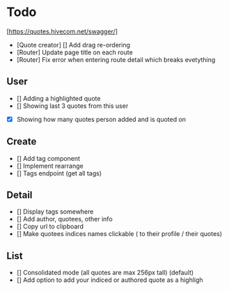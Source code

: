 # Todo

[https://quotes.hivecom.net/swagger/]

- [Quote creator] [] Add drag re-ordering
- [Router] Update page title on each route
- [Router] Fix error when entering route detail which breaks evetything

## User

- [] Adding a highlighted quote
- [] Showing last 3 quotes from this user
- [x] Showing how many quotes person added and is quoted on

## Create

- [] Add tag component
- [] Implement rearrange
- [] Tags endpoint (get all tags)

## Detail

- [] Display tags somewhere
- [] Add author, quotees, other info
- [] Copy url to clipboard
- [] Make quotees indices names clickable ( to their profile / their quotes)

## List

- [] Consolidated mode (all quotes are max 256px tall) (default)
- [] Add option to add your indiced or authored quote as a highligh
